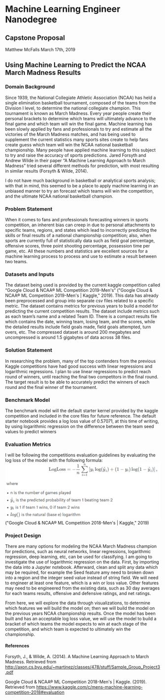 # Machine Learning Engineer Nanodegree
## Capstone Proposal
Matthew McFalls 
March 17th, 2019

## Using Machine Learning to Predict the NCAA March Madness Results

### Domain Background
Since 1939, the National Collegiate Athletic Association (NCAA) has held a single elimination basketball tournament, composed of the teams from the Division I level, to determine the national collegiate champion.  This tournament is known as March Madness.  Every year people create their personal brackets to determine which teams will ultimately advance to the final game and which team will win the final game.  Machine learning has been slowly applied by fans and professionals to try and estimate all the victories of the March Madness matches, and has being used to supplement the current statistics many sports sites create to help fans create guess which team will win the NCAA national basketball championship. Many people have applied machine learning to this subject to try and raise the accuracy of sports predictions.  Jared Forsyth and Andrew Wilde in their paper “A Machine Learning Approach to March Madness” tried several different methods for prediction, with most resulting in similar results  (Forsyth & Wilde, 2014).

I do not have much background in basketball or analytical sports analysis; with that in mind, this seemed to be a place to apply machine learning in an unbiased manner to try an forecast which teams will win the competition, and the ultimate NCAA national basketball champion.



### Problem Statement
When it comes to fans and professionals forecasting winners in sports competition, an inherent bias can creep in due to personal attachments to specific teams, regions, and states which lead to incorrectly predicting the skills or final results of a national championship competition; also, when sports are currently full of statistically data such as field goal percentage, offensive scores, three point shooting percentage, possession time per game, etc.  All these numbers and statistics are excellent sources for a machine learning process to process and use to estimate a result between two teams.  

### Datasets and Inputs
The dataset being used is provided by the current kaggle competition called “Google Cloud & NCAA® ML Competition 2019-Men's” ("Google Cloud & NCAA® ML Competition 2019-Men's | Kaggle," 2019).  This data has already been preprocessed and group into separate csv files related to a specific metric.  The dataset contains metrics for previous years to build a model for predicting the current competition results.  The dataset include metrics such as each team’s name and a related Team ID.  There is a compact results file which contains the date, winning team, losing team, and the scores, while the detailed results include field goals made, field goals attempted, turn overs, etc. The compressed dataset is around 200 megabytes and uncompressed is around 1.5 gigabytes of data across 38 files.

### Solution Statement
In researching the problem, many of the top contenders from the previous Kaggle competitions have had good success with linear regressions and logarithmic regressions.  I plan to use linear regressions to predict reach round of winners, until reaching the final two competitors in the final round.  The target result is to be able to accurately predict the winners of each round and the final winner of the tournament. 


### Benchmark Model
The benchmark model will the default starter kernel provided by the kaggle competition and included in the core files for future reference.  The default starter notebook provides a log loss value of 0.57071, at this time of writing, by using logarithmic regression on the difference between the team seed values to predict winners

### Evaluation Metrics
I will be following the competitions evaluation guidelines by evaluating the log loss of the model  with the following formula:
 ![Log Loss function](logloss.png "Log Loss function")
 ("Google Cloud & NCAA® ML Competition 2018-Men's | Kaggle," 2019)


### Project Design

There are many options for modeling the NCAA March Madness champion for predictions, such as neural networks, linear regressions, logarithmic regression, deep learning, etc, can be used for classifying.  I am going to investigate the use of logarithmic regression on the data.  First, by importing the data into a Jupyter notebook.  Afterward, clean and split any data which may be required, for example the Seed feature amy need to broken down into a region and the integer seed value instead of string field.  We will need to engineer at least one feature, which is a win or loss value. Other features may need to be engineered from the existing data, such as 30 day averages for each teams results, offensive and defensive ratings, and net ratings.  

From here, we will explore the data through visualizations, to determine which features we will build the model on; then we will build the model on the previous years NCAA championship results.  Once the model has been built and has an acceptable log loss value, we will use the model to build a bracket of which teams the model expects to win at each stage of the competition, and which team is expected to ultimately win the championship.





#### References

Forsyth, J., & Wilde, A. (2014). A Machine Learning Approach to March Madness. Retrieved from http://axon.cs.byu.edu/~martinez/classes/478/stuff/Sample_Group_Project3.pdf

Google Cloud & NCAA® ML Competition 2018-Men's | Kaggle. (2019). Retrieved from https://www.kaggle.com/c/mens-machine-learning-competition-2018#evaluation





